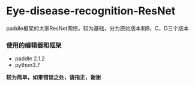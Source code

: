 # Eye-disease-recognition-ResNet
paddle框架的大家ResNet网络，较为基础，分为原始版本和B，C，D三个版本

### 使用的编辑器和框架
- paddle 2.1.2
- python3.7

**较为简单，如果错误之处，请指正，谢谢**

